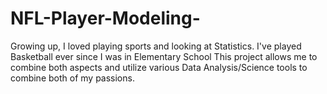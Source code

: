 # NFL-Player-Modeling-

Growing up, I loved playing sports and looking at Statistics. I've played Basketball ever since I was in Elementary School This project allows me to combine both aspects and utilize various Data Analysis/Science tools to combine both of my passions.
